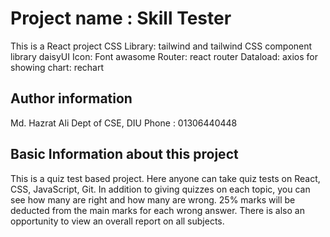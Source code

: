# Project name : Skill Tester

This is a React project
CSS Library: tailwind and tailwind CSS component library daisyUI
Icon: Font awasome
Router: react router
Dataload: axios
for showing chart: rechart

## Author information

Md. Hazrat Ali
Dept of CSE, DIU
Phone : 01306440448

## Basic Information about this project

This is a quiz test based project. Here anyone can take quiz tests on React, CSS, JavaScript, Git.
In addition to giving quizzes on each topic, you can see how many are right and how many are wrong.
25% marks will be deducted from the main marks for each wrong answer.
There is also an opportunity to view an overall report on all subjects.
